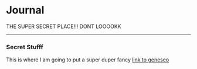 # Journal

THE SUPER SECRET PLACE!!! DONT LOOOOKK 

---

### Secret Stufff

This is where I am going to put a super duper fancy [link to geneseo](hhtps://geneseo.edu)
